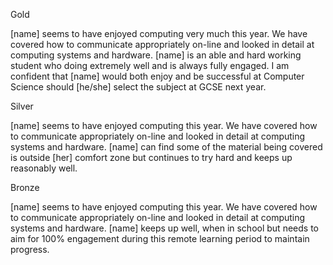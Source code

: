 Gold

[name] seems to have enjoyed computing very much this year. We have covered how to communicate appropriately on-line and looked in detail at computing systems and hardware. [name] is an able and hard working student who doing extremely well and is always fully engaged. I am confident that [name] would both enjoy and be successful at Computer Science should [he/she] select the subject at GCSE next year.   

Silver

[name] seems to have enjoyed computing this year. We have covered how to communicate appropriately on-line and looked in detail at computing systems and hardware. [name] can find some of the material being covered is outside [her] comfort zone but continues to try hard and keeps up reasonably well.

Bronze 

[name] seems to have enjoyed computing this year. We have covered how to communicate appropriately on-line and looked in detail at computing systems and hardware. [name] keeps up well, when in school but needs to aim for 100% engagement during this remote learning period to maintain progress. 


